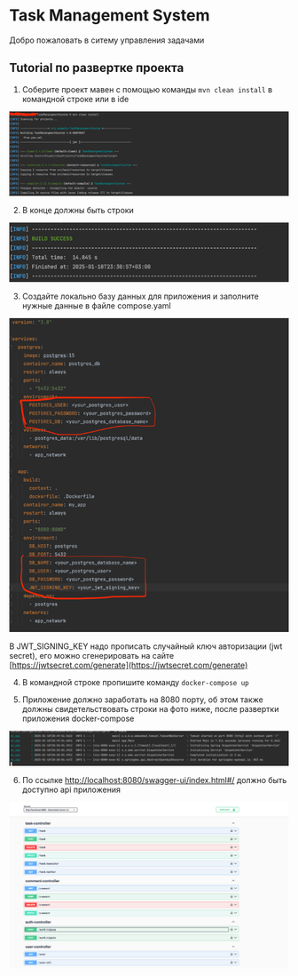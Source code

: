 # Task Management System
Добро пожаловать в ситему управления задачами

## Tutorial по развертке проекта
1. Соберите проект мавен с помощью команды ```mvn clean install``` в командной строке или в ide

![img.png](img.png)

2. В конце должны быть строки

![img_1.png](img_1.png)

3. Создайте локально базу данных для приложения и заполните нужные данные в файле compose.yaml

![img_2.png](img_2.png)

В JWT_SIGNING_KEY надо прописать случайный ключ авторизации (jwt secret), его можно сгенерировать на сайте [https://jwtsecret.com/generate](https://jwtsecret.com/generate)

4. В командной строке пропишите команду ```docker-compose up```
   
5. Приложение должно заработать на 8080 порту, об этом также должны свидетельствовать строки на фото ниже, после развертки приложения docker-compose

![img_3.png](img_3.png)

6. По ссылке [http://localhost:8080/swagger-ui/index.html#/](http://localhost:8080/swagger-ui/index.html#/) должно быть доступно api приложения 

![img_4.png](img_4.png)

